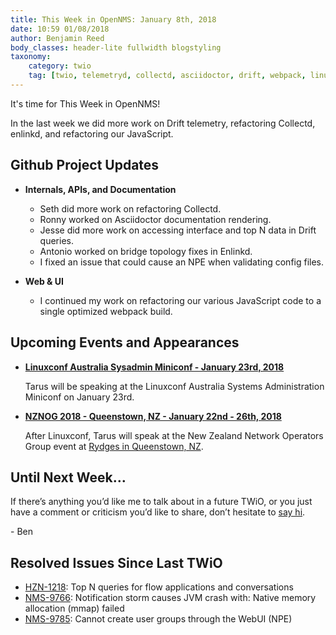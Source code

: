 ```yaml
---
title: This Week in OpenNMS: January 8th, 2018
date: 10:59 01/08/2018
author: Benjamin Reed
body_classes: header-lite fullwidth blogstyling
taxonomy:
    category: twio
    tag: [twio, telemetryd, collectd, asciidoctor, drift, webpack, linuxconf, nznog]
---
```


It's time for This Week in OpenNMS!

In the last week we did more work on Drift telemetry, refactoring Collectd, enlinkd, and refactoring our JavaScript.

<!-- git log --author=bamboo@opennms.org --invert-grep --all --no-merges --since='2018-01-02 00:00:00' --until='2018-01-08 00:00:00' --format='%Cblue%ai %Cgreen%aN %Creset%s %Cblue(%H)%Cred%d' --author-date-order | sort | less -R -->

## Github Project Updates

* __Internals, APIs, and Documentation__

  * Seth did more work on refactoring Collectd.
  * Ronny worked on Asciidoctor documentation rendering.
  * Jesse did more work on accessing interface and top N data in Drift queries.
  * Antonio worked on bridge topology fixes in Enlinkd.
  * I fixed an issue that could cause an NPE when validating config files.

* __Web & UI__

  * I continued my work on refactoring our various JavaScript code to a single optimized webpack build.


## Upcoming Events and Appearances

* __[Linuxconf Australia Sysadmin Miniconf - January 23rd, 2018](https://linux.conf.au/programme/miniconfs/sysadmin/)__

  Tarus will be speaking at the Linuxconf Australia Systems Administration Miniconf on January 23rd.

* __[NZNOG 2018 - Queenstown, NZ - January 22nd - 26th, 2018](http://www.nznog.org/nznog18)__

  After Linuxconf, Tarus will speak at the New Zealand Network Operators Group event at [Rydges in Queenstown, NZ](http://www.nznog.org/nznog18/venue).

## Until Next Week…

If there’s anything you’d like me to talk about in a future TWiO, or you just have a comment or criticism you’d like to share, don’t hesitate to [say hi](mailto:twio@opennms.org).

\- Ben

<!--
  https://github.com/OpenNMS/twio-fodder/blob/master/scripts/twio-issues-list.pl
-->

## Resolved Issues Since Last TWiO

* [HZN-1218](https://issues.opennms.org/browse/HZN-1218): Top N queries for flow applications and conversations
* [NMS-9766](https://issues.opennms.org/browse/NMS-9766): Notification storm causes JVM crash with: Native memory allocation (mmap) failed
* [NMS-9785](https://issues.opennms.org/browse/NMS-9785): Cannot create user groups through the WebUI (NPE)